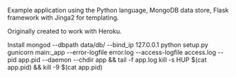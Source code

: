 Example application using the Python language, MongoDB data store, Flask framework with Jinga2 for templating.

Originally created to work with Heroku.

Install
mongod --dbpath data/db/ --bind_ip 127.0.0.1
python setup.py
gunicorn main:_app --error-logfile error.log --access-logfile access.log --pid app.pid --daemon --chdir app && tail -f app.log
kill -s HUP $(cat app.pid) && kill -9 $(cat app.pid)
